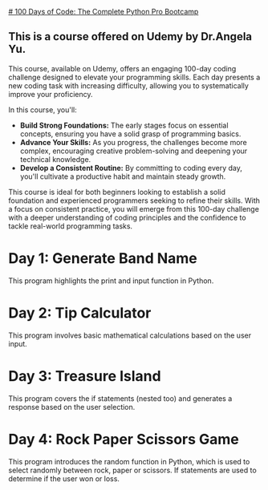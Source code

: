 [# 100 Days of Code: The Complete Python Pro Bootcamp
](https://www.udemy.com/course/100-days-of-code/?couponCode=KEEPLEARNING)

## This is a course offered on Udemy by Dr.Angela Yu.
This course, available on Udemy, offers an engaging 100-day coding challenge designed to elevate your programming skills. Each day presents a new coding task with increasing difficulty, allowing you to systematically improve your proficiency.

In this course, you'll:

- **Build Strong Foundations:** The early stages focus on essential concepts, ensuring you have a solid grasp of programming basics.
- **Advance Your Skills:** As you progress, the challenges become more complex, encouraging creative problem-solving and deepening your technical knowledge.
- **Develop a Consistent Routine:** By committing to coding every day, you'll cultivate a productive habit and maintain steady growth.

This course is ideal for both beginners looking to establish a solid foundation and experienced programmers seeking to refine their skills. With a focus on consistent practice, you will emerge from this 100-day challenge with a deeper understanding of coding principles and the confidence to tackle real-world programming tasks.

# Day 1: Generate Band Name
This program highlights the print and input function in Python.

# Day 2: Tip Calculator
This program involves basic mathematical calculations based on the user input.

# Day 3: Treasure Island
This program covers the if statements (nested too) and generates a response based on the user selection.

# Day 4: Rock Paper Scissors Game
This program introduces the random function in Python, which is used to select randomly between rock, paper or scissors. If statements are used to determine if the user won or loss.

